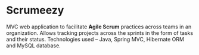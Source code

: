 # Scrumeezy #


MVC web application to facilitate **Agile Scrum** practices across teams in an organization. Allows tracking projects across the sprints in the form of tasks and their status. Technologies used – Java, Spring MVC, Hibernate ORM and MySQL database.